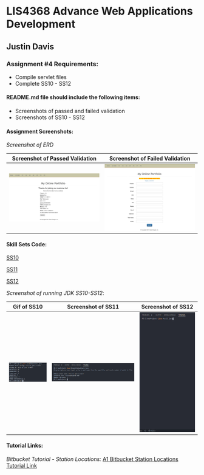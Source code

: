 # LIS4368 Advance Web Applications Development

## Justin Davis

### Assignment #4 Requirements:

* Compile servlet files
* Complete SS10 - SS12

#### README.md file should include the following items:

* Screenshots of passed and failed validation
* Screenshots of SS10 - SS12

#### Assignment Screenshots:

*Screenshot of ERD*

Screenshot of Passed Validation             |  Screenshot of Failed Validation          
:-------------------------:|:-------------------------:|
![Passed Screenshot](img/thanks.png)  |  ![Failed Screenshot](img/required.png)

#### Skill Sets Code:

[SS10](docs/countCharacters.java)

[SS11](docs/FileWriteReadCount.java)

[SS12](docs/Ascii.java)

*Screenshot of running JDK SS10-SS12*:

Gif of SS10             |  Screenshot of SS11             | Screenshot of SS12          
:-------------------------:|:-------------------------:|:------------------------------------------------:
![SS10 Gif](img/ss10.png)  |  ![SS11 Screenshot](img/ss11.png)  | ![SS12 Screenshot](img/ss12.gif)

#### Tutorial Links:

*Bitbucket Tutorial - Station Locations:*
[A1 Bitbucket Station Locations Tutorial Link](https://bitbucket.org/jd19z/bitbucketstationlocations/ "Bitbucket Station Locations")